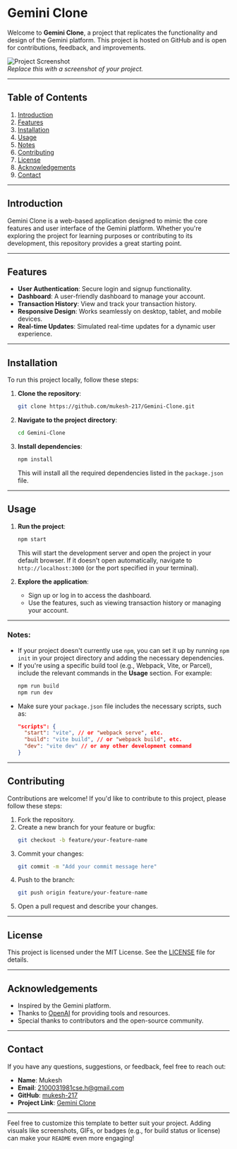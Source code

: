 # Gemini Clone

Welcome to **Gemini Clone**, a project that replicates the functionality and design of the Gemini platform. This project is hosted on GitHub and is open for contributions, feedback, and improvements.

![Project Screenshot](https://via.placeholder.com/800x400)  
*Replace this with a screenshot of your project.*

---

## Table of Contents
1. [Introduction](#introduction)
2. [Features](#features)
3. [Installation](#installation)
4. [Usage](#usage)
5. [Notes](#notes)
6. [Contributing](#contributing)
7. [License](#license)
8. [Acknowledgements](#acknowledgements)
9. [Contact](#contact)

---

## Introduction

Gemini Clone is a web-based application designed to mimic the core features and user interface of the Gemini platform. Whether you're exploring the project for learning purposes or contributing to its development, this repository provides a great starting point.

---

## Features

- **User Authentication**: Secure login and signup functionality.
- **Dashboard**: A user-friendly dashboard to manage your account.
- **Transaction History**: View and track your transaction history.
- **Responsive Design**: Works seamlessly on desktop, tablet, and mobile devices.
- **Real-time Updates**: Simulated real-time updates for a dynamic user experience.

---

## Installation

To run this project locally, follow these steps:

1. **Clone the repository**:
   ```bash
   git clone https://github.com/mukesh-217/Gemini-Clone.git
   ```
2. **Navigate to the project directory**:
   ```bash
   cd Gemini-Clone
   ```
3. **Install dependencies**:
   ```bash
   npm install
   ```
   This will install all the required dependencies listed in the `package.json` file.

---

## Usage

1. **Run the project**:
   ```bash
   npm start
   ```
   This will start the development server and open the project in your default browser. If it doesn't open automatically, navigate to `http://localhost:3000` (or the port specified in your terminal).

2. **Explore the application**:
   - Sign up or log in to access the dashboard.
   - Use the features, such as viewing transaction history or managing your account.

---

### Notes:
- If your project doesn't currently use `npm`, you can set it up by running `npm init` in your project directory and adding the necessary dependencies.
- If you're using a specific build tool (e.g., Webpack, Vite, or Parcel), include the relevant commands in the **Usage** section. For example:
  ```bash
  npm run build
  npm run dev
  ```
- Make sure your `package.json` file includes the necessary scripts, such as:
  ```json
  "scripts": {
    "start": "vite", // or "webpack serve", etc.
    "build": "vite build", // or "webpack build", etc.
    "dev": "vite dev" // or any other development command
  }
  ```

---

## Contributing

Contributions are welcome! If you'd like to contribute to this project, please follow these steps:

1. Fork the repository.
2. Create a new branch for your feature or bugfix:
   ```bash
   git checkout -b feature/your-feature-name
   ```
3. Commit your changes:
   ```bash
   git commit -m "Add your commit message here"
   ```
4. Push to the branch:
   ```bash
   git push origin feature/your-feature-name
   ```
5. Open a pull request and describe your changes.

---

## License

This project is licensed under the MIT License. See the [LICENSE](LICENSE) file for details.

---

## Acknowledgements

- Inspired by the Gemini platform.
- Thanks to [OpenAI](https://openai.com) for providing tools and resources.
- Special thanks to contributors and the open-source community.

---

## Contact

If you have any questions, suggestions, or feedback, feel free to reach out:

- **Name**: Mukesh  
- **Email**: 2100031981cse.h@gmail.com  
- **GitHub**: [mukesh-217](https://github.com/mukesh-217)  
- **Project Link**: [Gemini Clone](https://mukesh-217.github.io/Gemini-Clone/)

---

Feel free to customize this template to better suit your project. Adding visuals like screenshots, GIFs, or badges (e.g., for build status or license) can make your `README` even more engaging!
